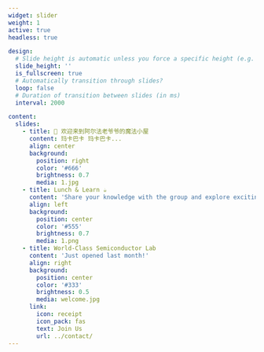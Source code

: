 ```yaml
---
widget: slider
weight: 1
active: true
headless: true

design:
  # Slide height is automatic unless you force a specific height (e.g. '400px')
  slide_height: ''
  is_fullscreen: true
  # Automatically transition through slides?
  loop: false
  # Duration of transition between slides (in ms)
  interval: 2000

content:
  slides:
    - title: 👋 欢迎来到阿尔法老爷爷的魔法小屋
      content: 玛卡巴卡 玛卡巴卡...
      align: center
      background:
        position: right
        color: '#666'
        brightness: 0.7
        media: 1.jpg
    - title: Lunch & Learn ☕️
      content: 'Share your knowledge with the group and explore exciting new topics together!'
      align: left
      background:
        position: center
        color: '#555'
        brightness: 0.7
        media: 1.png
    - title: World-Class Semiconductor Lab
      content: 'Just opened last month!'
      align: right
      background:
        position: center
        color: '#333'
        brightness: 0.5
        media: welcome.jpg
      link:
        icon: receipt
        icon_pack: fas
        text: Join Us
        url: ../contact/
---
```

